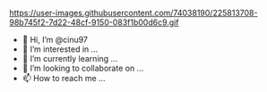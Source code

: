 https://user-images.githubusercontent.com/74038190/225813708-98b745f2-7d22-48cf-9150-083f1b00d6c9.gif
- 👋 Hi, I’m @cinu97
- 👀 I’m interested in ...
- 🌱 I’m currently learning ...
- 💞️ I’m looking to collaborate on ...
- 📫 How to reach me ...

<!---
cinu97/cinu97 is a ✨ special ✨ repository because its `README.md` (this file) appears on your GitHub profile.
You can click the Preview link to take a look at your changes.
--->
